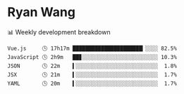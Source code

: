 # Ryan Wang

 <!-- waka-box start -->
📊 Weekly development breakdown
```text
Vue.js     🕓 17h17m ██████████████████████▎░░░░ 82.5%
JavaScript 🕓 2h9m   ██▊░░░░░░░░░░░░░░░░░░░░░░░░ 10.3%
JSON       🕓 22m    ▍░░░░░░░░░░░░░░░░░░░░░░░░░░  1.8%
JSX        🕓 21m    ▍░░░░░░░░░░░░░░░░░░░░░░░░░░  1.7%
YAML       🕓 20m    ▍░░░░░░░░░░░░░░░░░░░░░░░░░░  1.7%
```
<!-- Powered by https://github.com/YouEclipse/waka-box-go . -->
<!-- waka-box end -->